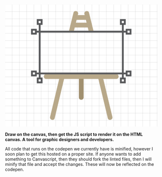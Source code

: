 <img src="CanvaScript.png" alt="Canvascript logo">
<p><b>Draw on the canvas, then get the JS script to render it on the HTML canvas. A tool for graphic designers and developers.</b></p>
All code that runs on the codepen we currently have is minified, however I soon plan to get this hosted on a proper site. If anyone wants to add something to Canvascript, then they should fork the linted files, then I will minify that file and accept the changes. These will now be reflected on the codepen.
